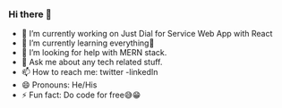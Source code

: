 ### Hi there 👋

- 🔭 I’m currently working on Just Dial for Service Web App with React
- 🌱 I’m currently learning everything🤣
- 🤔 I’m looking for help with MERN stack.
- 💬 Ask me about any tech related stuff.
- 📫 How to reach me: twitter -linkedIn
- 😄 Pronouns: He/His
- ⚡ Fun fact: Do code for free😅😁
